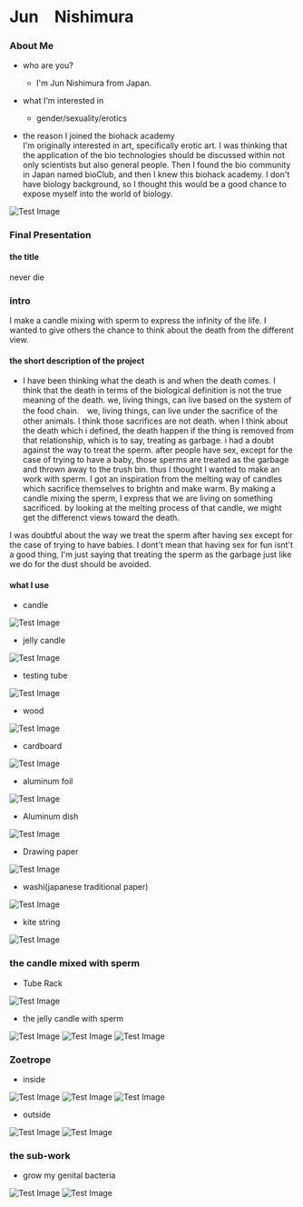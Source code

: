 
# Jun　Nishimura

### About Me
- who are you? 
  - I'm Jun Nishimura from Japan.
- what I'm interested in
  - gender/sexuality/erotics
  

- the reason I joined the biohack academy<br>
I'm originally interested in art, specifically erotic art. I was thinking that the application of the bio technologies should be discussed within not only scientists but also general people. Then I found the bio community in Japan named bioClub, and then I knew this biohack academy. I don't have biology background, so I thought this would be a good chance to expose myself into the world of biology.

![Test Image](image/IMG_0005.JPG)

### Final Presentation

#### the title 
never die

### intro
I make a candle mixing with sperm to express the infinity of the life. I wanted to give others the chance to think about the death from the different view. 

#### the short description of the project
- I have been thinking what the death is and when the death comes. I think that the death in terms of the biological definition is not the true meaning of the death. we, living things, can live based on the system of the food chain.　we, living things, can live under the sacrifice of the other animals. I think those sacrifices are not death. when I think about the death which i defined, the death happen if the thing is removed from that relationship, which is to say, treating as garbage.
i had a doubt against the way to treat the sperm. after people have sex, except for the case of trying to have a baby, those sperms are treated as the garbage and thrown away to the trush bin. thus I thought I wanted to make an work with sperm.
I got an inspiration from the melting way of candles which sacrifice themselves to brightn and make warm. By making a candle mixing the sperm, I express that we are living on something sacrificed. by looking at the melting process of that candle, we might get the differenct views toward the death.

I was doubtful about the way we treat the sperm after having sex except for the case of trying to have babies. I dont't mean that having sex for fun isnt't a good thing, I'm just saying that treating the sperm as the garbage just like we do for the dust should be avoided. 

#### what I use
- candle

![Test Image](image/candle.JPG)
- jelly candle 

![Test Image](image/jellycandle.JPG)
- testing tube

![Test Image](image/testingtube.JPG)
- wood 

![Test Image](image/wood.JPG)
- cardboard

![Test Image](image/cardboard.JPG)
- aluminum foil 

![Test Image](image/aluminiumfoil.JPG)
- Aluminum dish

![Test Image](image/aluminiumplate.JPG)
- Drawing paper

![Test Image](image/paper.JPG)
- washi(japanese traditional paper)

![Test Image](image/washi.JPG)
- kite string

![Test Image](image/kitestring.JPG)


### the candle mixed with sperm
- Tube Rack

![Test Image](image/scandle1.JPG)
- the jelly candle with sperm

![Test Image](image/scandle2.JPG)
![Test Image](image/scandle3.JPG)
![Test Image](image/scandle4.JPG)


### Zoetrope
- inside

![Test Image](image/zoetrope1.JPG)
![Test Image](image/zoetrope2.JPG)
![Test Image](image/zoetrope3.JPG)
- outside

![Test Image](image/zoetrope4.JPG)
![Test Image](image/zoetrope5.JPG)

### the sub-work
- grow my genital bacteria

![Test Image](image/genibac1.JPG)
![Test Image](image/genibac2.JPG)


